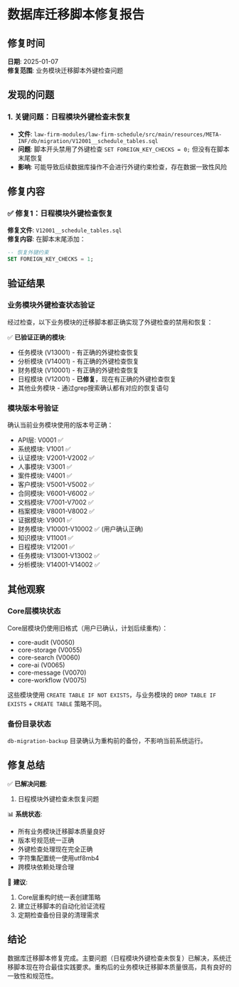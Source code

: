 # 数据库迁移脚本修复报告

## 修复时间
**日期**: 2025-01-07  
**修复范围**: 业务模块迁移脚本外键检查问题

## 发现的问题

### 1. 关键问题：日程模块外键检查未恢复
- **文件**: `law-firm-modules/law-firm-schedule/src/main/resources/META-INF/db/migration/V12001__schedule_tables.sql`
- **问题**: 脚本开头禁用了外键检查 `SET FOREIGN_KEY_CHECKS = 0;` 但没有在脚本末尾恢复
- **影响**: 可能导致后续数据库操作不会进行外键约束检查，存在数据一致性风险

## 修复内容

### ✅ 修复1：日程模块外键检查恢复
**修复文件**: `V12001__schedule_tables.sql`  
**修复内容**: 在脚本末尾添加：
```sql
-- 恢复外键约束
SET FOREIGN_KEY_CHECKS = 1;
```

## 验证结果

### 业务模块外键检查状态验证
经过检查，以下业务模块的迁移脚本都正确实现了外键检查的禁用和恢复：

✅ **已验证正确的模块**:
- 任务模块 (V13001) - 有正确的外键检查恢复
- 分析模块 (V14001) - 有正确的外键检查恢复  
- 财务模块 (V10001) - 有正确的外键检查恢复
- 日程模块 (V12001) - **已修复**，现在有正确的外键检查恢复
- 其他业务模块 - 通过grep搜索确认都有对应的恢复语句

### 模块版本号验证
确认当前业务模块使用的版本号正确：
- API层: V0001 ✅
- 系统模块: V1001 ✅
- 认证模块: V2001-V2002 ✅
- 人事模块: V3001 ✅
- 案件模块: V4001 ✅
- 客户模块: V5001-V5002 ✅
- 合同模块: V6001-V6002 ✅
- 文档模块: V7001-V7002 ✅
- 档案模块: V8001-V8002 ✅
- 证据模块: V9001 ✅
- 财务模块: V10001-V10002 ✅ (用户确认正确)
- 知识模块: V11001 ✅
- 日程模块: V12001 ✅
- 任务模块: V13001-V13002 ✅
- 分析模块: V14001-V14002 ✅

## 其他观察

### Core层模块状态
Core层模块仍使用旧格式（用户已确认，计划后续重构）：
- core-audit (V0050)
- core-storage (V0055)
- core-search (V0060)
- core-ai (V0065)
- core-message (V0070)
- core-workflow (V0075)

这些模块使用 `CREATE TABLE IF NOT EXISTS`，与业务模块的 `DROP TABLE IF EXISTS` + `CREATE TABLE` 策略不同。

### 备份目录状态
`db-migration-backup` 目录确认为重构前的备份，不影响当前系统运行。

## 修复总结

✅ **已解决问题**:
1. 日程模块外键检查未恢复问题

📊 **系统状态**:
- 所有业务模块迁移脚本质量良好
- 版本号规范统一正确
- 外键检查处理现在完全正确
- 字符集配置统一使用utf8mb4
- 跨模块依赖处理合理

🎯 **建议**:
1. Core层重构时统一表创建策略
2. 建立迁移脚本的自动化验证流程
3. 定期检查备份目录的清理需求

## 结论

数据库迁移脚本修复完成。主要问题（日程模块外键检查未恢复）已解决，系统迁移脚本现在符合最佳实践要求。重构后的业务模块迁移脚本质量很高，具有良好的一致性和规范性。 